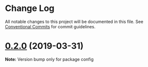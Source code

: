 # Change Log

All notable changes to this project will be documented in this file.
See [Conventional Commits](https://conventionalcommits.org) for commit guidelines.

# [0.2.0](https://github.com/yisraelx/pakal/compare/v0.1.1...v0.2.0) (2019-03-31)

**Note:** Version bump only for package config
